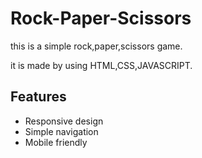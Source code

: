# Rock-Paper-Scissors
this is a simple rock,paper,scissors game.

it is made by using HTML,CSS,JAVASCRIPT.

## Features
- Responsive design
- Simple navigation
- Mobile friendly



